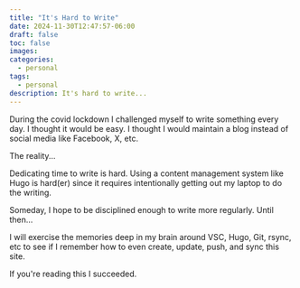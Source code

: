 ```yaml
---
title: "It's Hard to Write"
date: 2024-11-30T12:47:57-06:00
draft: false
toc: false
images:
categories:
  - personal
tags: 
  - personal
description: It's hard to write...
---
```


During the covid lockdown I challenged myself to write something every day. I thought it would be easy. I thought I would maintain a blog instead of social media like Facebook, X, etc.

The reality...

Dedicating time to write is hard.  Using a content management system like Hugo is hard(er) since it requires intentionally getting out my laptop to do the writing.

Someday, I hope to be disciplined enough to write more regularly.  Until then...

I will exercise the memories deep in my brain around VSC, Hugo, Git, rsync, etc to see if I remember how to even create, update, push, and sync this site.

If you're reading this I succeeded.

